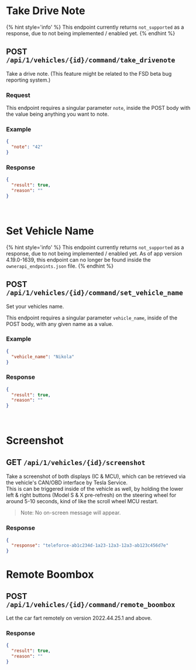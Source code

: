 # Take Drive Note

{% hint style='info' %}
This endpoint currently returns `not_supported` as a response, due to not being implemented / enabled yet.
{% endhint %}

## POST `/api/1/vehicles/{id}/command/take_drivenote`

Take a drive note. (This feature might be related to the FSD beta bug reporting system.)

### Request

This endpoint requires a singular parameter `note`, inside the POST body with the value being anything you want to note.

### Example

```json
{
  "note": "42"
}
```

### Response

```json
{
  "result": true,
  "reason": ""
}
```

<br/>

# Set Vehicle Name

{% hint style='info' %}
This endpoint currently returns `not_supported` as a response, due to not being implemented / enabled yet.
As of app version 4.19.0-1639, this endpoint can no longer be found inside the `ownerapi_endpoints.json` file.
{% endhint %}

## POST `/api/1/vehicles/{id}/command/set_vehicle_name`

Set your vehicles name.

This endpoint requires a singular parameter `vehicle_name`, inside of the POST body, with any given name as a value.

### Example

```json
{
  "vehicle_name": "Nikola"
}
```

### Response

```json
{
  "result": true,
  "reason": ""
}
```

<br/>

# Screenshot

## GET `/api/1/vehicles/{id}/screenshot`

Take a screenshot of both displays (IC & MCU), which can be retrieved via the vehicle's CAN/OBD interface by Tesla Service. <br/>
This is can be triggered inside of the vehicle as well, by holding the lower left & right buttons (Model S & X pre-refresh) on the steering wheel for around 5-10 seconds, kind of like the scroll wheel MCU restart.

> Note: No on-screen message will appear.

### Response

```json
{
  "response": "teleforce-ab1c234d-1a23-12a3-12a3-ab123c456d7e"
}
```

# Remote Boombox

## POST `/api/1/vehicles/{id}/command/remote_boombox`

Let the car fart remotely on version 2022.44.25.1 and above.

### Response

```json
{
  "result": true,
  "reason": ""
}
```
